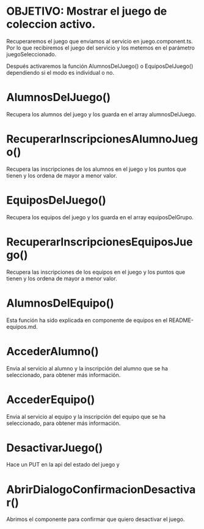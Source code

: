 # OBJETIVO: Mostrar el juego de coleccion activo.

<!-- juego-de-coleccion-seleccionado-activo.component.ts -->

Recuperaremos el juego que enviamos al servicio en juego.component.ts. Por lo que recibiremos el juego del servicio y los metemos en el parámetro juegoSeleccionado. 

Después activaremos la función AlumnosDelJuego() o EquiposDelJuego() dependiendo si el modo es individual o no.

# AlumnosDelJuego()

Recupera los alumnos del juego y los guarda en el array alumnosDelJuego. 

# RecuperarInscripcionesAlumnoJuego()

Recupera las inscripciones de los alumnos en el juego y los puntos que tienen y los ordena de mayor a menor valor.

# EquiposDelJuego()

Recupera los equipos del juego y los guarda en el array equiposDelGrupo.

# RecuperarInscripcionesEquiposJuego()

Recupera las inscripciones de los equipos en el juego y los puntos que tienen y los ordena de mayor a menor valor.

# AlumnosDelEquipo()

Esta función ha sido explicada en componente de equipos en el README-equipos.md.

# AccederAlumno()

Envia al servicio al alumno y la inscripción del alumno que se ha seleccionado, para obtener más información.

# AccederEquipo()

Envia al servicio al equipo y la inscripción del equipo que se ha seleccionado, para obtener más información.

# DesactivarJuego()

Hace un PUT en la api del estado del juego y 

# AbrirDialogoConfirmacionDesactivar()

Abrimos el componente para confirmar que quiero desactivar el juego.
